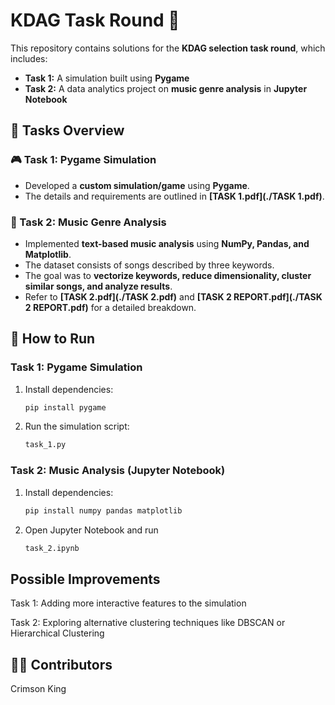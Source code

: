 # KDAG Task Round 🚀  

This repository contains solutions for the **KDAG selection task round**, which includes:  

- **Task 1:** A simulation built using **Pygame**  
- **Task 2:** A data analytics project on **music genre analysis** in **Jupyter Notebook**  

## 📌 Tasks Overview  

### 🎮 Task 1: Pygame Simulation  
- Developed a **custom simulation/game** using **Pygame**.  
- The details and requirements are outlined in **[TASK 1.pdf](./TASK 1.pdf)**.  

### 🎵 Task 2: Music Genre Analysis  
- Implemented **text-based music analysis** using **NumPy, Pandas, and Matplotlib**.  
- The dataset consists of songs described by three keywords.  
- The goal was to **vectorize keywords, reduce dimensionality, cluster similar songs, and analyze results**.  
- Refer to **[TASK 2.pdf](./TASK 2.pdf)** and **[TASK 2 REPORT.pdf](./TASK 2 REPORT.pdf)** for a detailed breakdown.  

## 🚀 How to Run  

### Task 1: Pygame Simulation  
1. Install dependencies:  
   ```bash
   pip install pygame
2. Run the simulation script:
   ```bash
   task_1.py
### Task 2: Music Analysis (Jupyter Notebook)
1. Install dependencies:
   ```bash
   pip install numpy pandas matplotlib
2. Open Jupyter Notebook and run
   ```bash
   task_2.ipynb

## Possible Improvements
Task 1: Adding more interactive features to the simulation

Task 2: Exploring alternative clustering techniques like DBSCAN or Hierarchical Clustering

## 👨‍💻 Contributors
Crimson King
